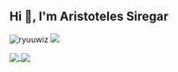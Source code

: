 ## Hi 👋, I'm Aristoteles Siregar

<a> <img src="https://komarev.com/ghpvc/?username=aristotelessiregar86&style=flat-square" alt="ryuuwiz" /> </a>
<a href="https://www.instagram.com/siregararistoteles/"> <img src="https://img.shields.io/badge/-Instagram-0088cc?style=flat&labelColor=0088cc&logo=instagram&logoColor=white" /></a>

<a href="https://github.com/anuraghazra/github-readme-stats">
  <img align="center" src="https://github-readme-stats.vercel.app/api?username=aristotelessiregar86&show_icons=true&theme=react"/>
</a>
<a href="https://github.com/anuraghazra/github-readme-stats">
  <img align="center" src="https://github-readme-stats.vercel.app/api/top-langs/?username=aristotelessiregar86&layout=compact&theme=react" />
</a>
